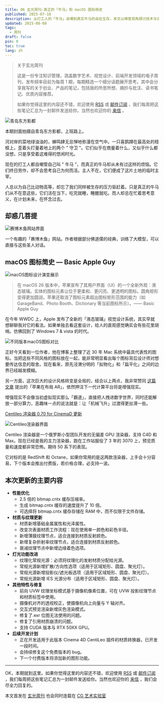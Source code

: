 ```yaml
---
title: 06 玄光周刊-真正的「牛马」和 macOS 图标简史
published: 2025-07-18
description: 从打工人的「牛马」自嘲到真实牛马的自在生存，本文以禅意视角探讨技术与设计的无常变迁。通过梳理macOS近30年图标风格的演变（拟物化→扁平化→液态玻璃），揭示苹果设计语言从功能驱动到情感表达的深层逻辑。结合WWDC 2025液态玻璃设计与AR布局猜想，提出技术革新与禅意生活的平衡之道：在数字化浪潮中，如牛马般活在当下，以开放心态拥抱未来。
updated: 2025-08-08
tags:
  - 周刊
draft: false
pin: 0
toc: true
lang: zh
---
```

> 关于玄光周刊
>
> 这是一份专注知识管理，涵盖数字艺术、视觉设计、前端开发领域的电子周刊，发布频率目前为每周 1 期，每期精选一个细分话题展开思考。其中会分享我写的关于创业、产品的笔记，包括我的所思所想、摘抄与批注、读书笔记、优质内容推荐。
>
> 如果你觉得这里的内容还不错，欢迎使用 [RSS](https://weekly.cgartlab.com/feed/atom) 或 [邮件订阅](https://weekly.cgartlab.com/) ，我们每周把这些笔记汇总为一封邮件发送给你。当然也欢迎你的 [来信](mailto:info@cgartlab.com) 。


![青岛东方影都](../_images/06-真正的「牛马」和%20macOS%20图标简史-1754596615417.webp)

本期封面拍摄自青岛东方影都，上班路上。

河对岸的菜地绿油油的，蝉鸣肆无忌惮地弥漫在空气中。一只喜鹊蹲在最高处的枝桠上，歪着头打量着地上的两个 " 守卫 "。它们似乎在商量着什么，又似乎什么都没想，只是享受着这难得的悠闲时光。

现在的打工人都自嘲管自己叫 " 牛马 "，而真正的牛马却从未有过这样的烦恼。它们终日劳作，却不会思考自己为何而活。主人不在，它们便成了这片土地的临时主宰。

人总以为自己比动物高等，却忘了我们同样被生存的压力驱赶着。只是真正的牛马们从不在意这些，它们活在当下，吃完就睡，睡醒就吃。而人却总在忙着思考意义，在计划未来，在怀念过去。

## 却惑几菩提

![赛博木鱼网站界面](../_images/06-真正的「牛马」和%20macOS%20图标简史-1754596624610.webp)

一个有趣的「赛博木鱼」网站。作者根据部分佛道儒的经典，训练了大模型，可以直接与这些圣人对话。

## macOS 图标简史 — Basic Apple Guy

![macOS图标设计演变展示](../_images/06-真正的「牛马」和%20macOS%20图标简史-1754596634172.webp)

> 在 macOS 26 版本中，苹果宣布了其用户界面（UI）的一个全新外观：液态玻璃。实体的图标元素让位于更柔和、更闪亮、更透明的图标。圆角矩形变得更加圆润，苹果还取消了图标元素超出图标矩形范围的能力（如 GarageBand、Photo Booth、Dictionary 等当前图标所示）。—— Basic Apple Guy

在今年 WWDC 上，Apple 发布了全新的「液态玻璃」视觉设计系统，其实早就想聊聊我对它的看法。如果单独去看这套设计，给人的直观感觉确实会有些花里胡哨。仿佛回到了 Windows 7 & vista 的时代。

![不同版本macOS图标对比](../_images/06-真正的「牛马」和%20macOS%20图标简史-1754596644987.webp)

正好今天看到一位作者，他在博客上整理了近 30 年 Mac 系统中最具代表性的图标。当把这些不同风格的图标放在一起，能非常明显看出每个图标背后设计师对想要传达信息的取舍。现在看来，原先泾渭分明的「拟物化」和「扁平化」之间的边界已经越发模糊。

另一方面，这次巨大的设计风格转变是全局的，结合以上两点，我非常赞同 [这篇文章](https://www.ruanyifeng.com/blog/2025/06/weekly-issue-353.html) 提出的「苹果在布局 AR」，依然押注下一代计算平台将是增强现实。

增强现实不会像当初虚拟现实那么「霸道」，直接把人拽进数字世界，同时还能解放一部分算力，恶趣味一点的说法就是：让「机械飞升」过渡得更丝滑一些。

[Centileo 渲染器 0.70 for CinemaD 更新](https://centileo.com/news/172/centileo-for-cinema-070/)

![Centileo渲染器界面](../_images/06-真正的「牛马」和%20macOS%20图标简史-1754596654993.webp)

Centileo 渲染器是一个俄罗斯小型团队开发的无偏差 GPU 渲染器，支持 C4D 和 Max。现在已经是我的主力渲染器，跑在工作站服役了 3 年的 3070 上，预览质量和速度都非常恐怖。期待 50 系下的表现。

它对标的是 RedShift 和 Octane，如果你常用的是这两款渲染器，上手会十分容易，下个版本会推出付费版，若价格合理，必支持一波。

## **本次更新的主要内容**

- **性能优化**
  - 2.5 倍的 bitmap.cntx 缓存压缩率。
  - 生成 bitmap.cntx 缓存的速度提升了 10 倍。
  - 可选择将 bitmap.cntx 缓存存储在 RAM 中，而不仅限于文件存储。
- **材质与纹理更新**
  - 材质新增基础金属属性和光泽属性。
  - 改变次表面材质工作流程：现在使用单一颜色和彩色半径。
  - 新增薄膜纹理节点，适合连接到材质反射颜色。
  - 新增复杂折射率纹理节点，适合连接到材质反射颜色。
  - 衰减纹理节点中新增边缘着色选项。
- **灯光功能改进**
  - 纹理化常规光源：必须将纹理化的发射材质分配给光源。
  - 常规光源新增扩散/方向性选项（适用于区域矩形、圆盘、聚光灯）。
  - 常规光源新增投影仪/遮光板选项（适用于区域矩形、圆盘、聚光灯）。
  - 常规光源新增 IES 光源分布（适用于区域矩形、圆盘、聚光灯）。
- **其他特性与修复**
  - 前向 UVW 纹理坐标模式基于摄像机像素位置，可在 UVW 投影纹理节点和材质标签中使用。
  - 摄像机对齐的透视校正，使摄像机向上向量与 Y 轴对齐。
  - 交互式预览渲染新增灰色渲染模式。
  - 修复了.exr 位图无法使用的问题。
  - 修复了引用材质崩溃的问题。
  - 支持 CUDA 版本与 RTX 50XX GPU。
- **后续开发计划**
  - 正在开发适用于此版本 Cinema 4D CentiLeo 插件的材质转换器，已开发一段时间。
  - 会持续修复这个免费版本的 bug。
  - 下一个付费版本将添加新的图形功能。

---

OK，本期就到这里。如果你觉得这里的内容还不错，欢迎使用 [RSS](https://weekly.cgartlab.com/feed/atom) 或 [邮件订阅](https://weekly.cgartlab.com/) ，我们每周把这些笔记汇总为一封邮件发送给你。当然也欢迎你的 [来信](mailto:info@cgartlab.com) ，我们会尽全力回复的。

本文首发在 [玄光周刊](/posts/01玄光周刊-发刊词/) 也会同时连载在 [CG 艺术实验室](https://cgartlab.com/)